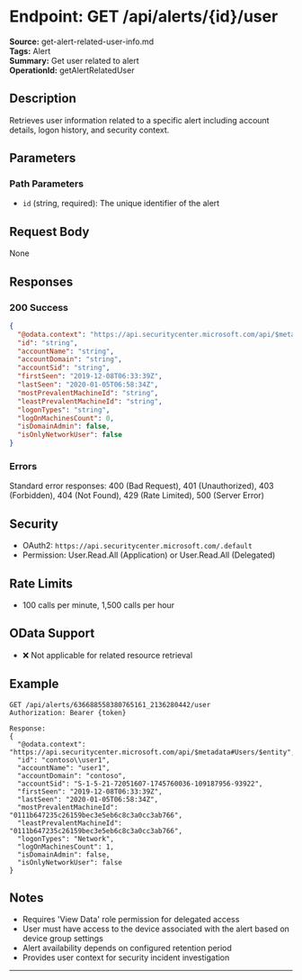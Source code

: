 # Endpoint: GET /api/alerts/{id}/user

**Source:** get-alert-related-user-info.md  
**Tags:** Alert  
**Summary:** Get user related to alert  
**OperationId:** getAlertRelatedUser

## Description
Retrieves user information related to a specific alert including account details, logon history, and security context.

## Parameters
### Path Parameters
- `id` (string, required): The unique identifier of the alert

## Request Body
None

## Responses
### 200 Success
```json
{
  "@odata.context": "https://api.securitycenter.microsoft.com/api/$metadata#Users/$entity",
  "id": "string",
  "accountName": "string",
  "accountDomain": "string",
  "accountSid": "string",
  "firstSeen": "2019-12-08T06:33:39Z",
  "lastSeen": "2020-01-05T06:58:34Z",
  "mostPrevalentMachineId": "string",
  "leastPrevalentMachineId": "string",
  "logonTypes": "string",
  "logOnMachinesCount": 0,
  "isDomainAdmin": false,
  "isOnlyNetworkUser": false
}
```

### Errors
Standard error responses: 400 (Bad Request), 401 (Unauthorized), 403 (Forbidden), 404 (Not Found), 429 (Rate Limited), 500 (Server Error)

## Security
- OAuth2: `https://api.securitycenter.microsoft.com/.default`
- Permission: User.Read.All (Application) or User.Read.All (Delegated)

## Rate Limits
- 100 calls per minute, 1,500 calls per hour

## OData Support
- ❌ Not applicable for related resource retrieval

## Example
```http
GET /api/alerts/636688558380765161_2136280442/user
Authorization: Bearer {token}

Response:
{
  "@odata.context": "https://api.securitycenter.microsoft.com/api/$metadata#Users/$entity",
  "id": "contoso\\user1",
  "accountName": "user1",
  "accountDomain": "contoso",
  "accountSid": "S-1-5-21-72051607-1745760036-109187956-93922",
  "firstSeen": "2019-12-08T06:33:39Z",
  "lastSeen": "2020-01-05T06:58:34Z",
  "mostPrevalentMachineId": "0111b647235c26159bec3e5eb6c8c3a0cc3ab766",
  "leastPrevalentMachineId": "0111b647235c26159bec3e5eb6c8c3a0cc3ab766",
  "logonTypes": "Network",
  "logOnMachinesCount": 1,
  "isDomainAdmin": false,
  "isOnlyNetworkUser": false
}
```

## Notes
- Requires 'View Data' role permission for delegated access
- User must have access to the device associated with the alert based on device group settings
- Alert availability depends on configured retention period
- Provides user context for security incident investigation

---
